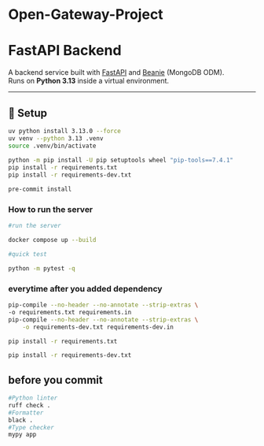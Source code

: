 # Open-Gateway-Project

# FastAPI Backend

A backend service built with [FastAPI](https://fastapi.tiangolo.com/) and [Beanie](https://beanie-odm.dev/) (MongoDB ODM).  
Runs on **Python 3.13** inside a virtual environment.

---

## 🚀 Setup
 
```bash
uv python install 3.13.0 --force
uv venv --python 3.13 .venv
source .venv/bin/activate
 
python -m pip install -U pip setuptools wheel "pip-tools==7.4.1"
pip install -r requirements.txt
pip install -r requirements-dev.txt

pre-commit install
```

### How to run the server 

```bash
#run the server

docker compose up --build

#quick test

python -m pytest -q
```

### everytime after you added dependency

```bash
pip-compile --no-header --no-annotate --strip-extras \
-o requirements.txt requirements.in
pip-compile --no-header --no-annotate --strip-extras \
    -o requirements-dev.txt requirements-dev.in

pip install -r requirements.txt

pip install -r requirements-dev.txt
```

## before you commit 

```bash
#Python linter
ruff check .
#Formatter
black . 
#Type checker
mypy app
```